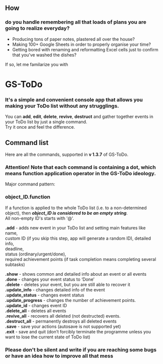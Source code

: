 
## How 
### do you handle remembering all that loads of plans you are going to realize everyday?

 - Producing tons of paper notes, plastered all over the house?  
 - Making 100+ Google Sheets in order to properly organise your time?  
 - Getting bored with renaming and reformatting Excel cells just to confirm that you've washed the dishes? 

If so, let me familarize you with 
# GS-ToDo
### It's a simple and convenient console app that allows you making your ToDo list without any strugglings.  
 You can **add**, **edit**, **delete**, **revive**, **destruct** and gather together events in your ToDo list by just a single command.  
 Try it once and feel the difference.
 
 ## Command list
 Here are all the commands, supported in **v 1.3.7** of GS-ToDo.  
 ### **Attention!** Note that each command is containing a dot, which means **function application operator** in the GS-ToDo ideology.
 
Major command pattern:  
### object_ID.function  
If a function is applied to the whole ToDo list (i.e. to a non-determined object), then _**object_ID is considered to be an empty string**_.  
All non-empty ID's starts with '@'.

**.add** - adds new event in your ToDo list and setting main features like  
name,  
custom ID (if you skip this step, app will generate a random ID), detailed info,  
deadline,  
status (ordinary/urgent/done),  
required achievement points (if task completion means completing several subtasks) 

**.show** - shows common and detailed info about an event or all events  
**.done** - changes your event status to ‘Done’  
**.delete** - deletes your event, but you are still able to recover it  
**.update_info** - changes detailed info of the event  
**.update_status** - changes event status  
**.update_progress** - changes the number of achievement points.  
**.update_id** - changes event ID  
**.delete_all** - deletes all events  
**.revive_all** - recovers all deleted (not destructed) events.  
**.destruct_all** - permanently destroys all deleted events  
**.save** - save your actions (autosave is not supported yet)  
**.exit** - save and quit (don’t forcibly terminate the programme unless you want to lose the current state of ToDo list)


### Please don't be silent and write if you are reaching some bugs or have an idea how to improve all that mess
